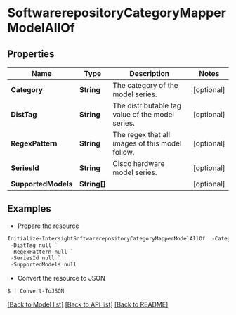 # SoftwarerepositoryCategoryMapperModelAllOf
## Properties

Name | Type | Description | Notes
------------ | ------------- | ------------- | -------------
**Category** | **String** | The category of the model series. | [optional] 
**DistTag** | **String** | The distributable tag value of the model series. | [optional] 
**RegexPattern** | **String** | The regex that all images of this model follow. | [optional] 
**SeriesId** | **String** | Cisco hardware model series. | [optional] 
**SupportedModels** | **String[]** |  | [optional] 

## Examples

- Prepare the resource
```powershell
Initialize-IntersightSoftwarerepositoryCategoryMapperModelAllOf  -Category null `
 -DistTag null `
 -RegexPattern null `
 -SeriesId null `
 -SupportedModels null
```

- Convert the resource to JSON
```powershell
$ | Convert-ToJSON
```

[[Back to Model list]](../README.md#documentation-for-models) [[Back to API list]](../README.md#documentation-for-api-endpoints) [[Back to README]](../README.md)

